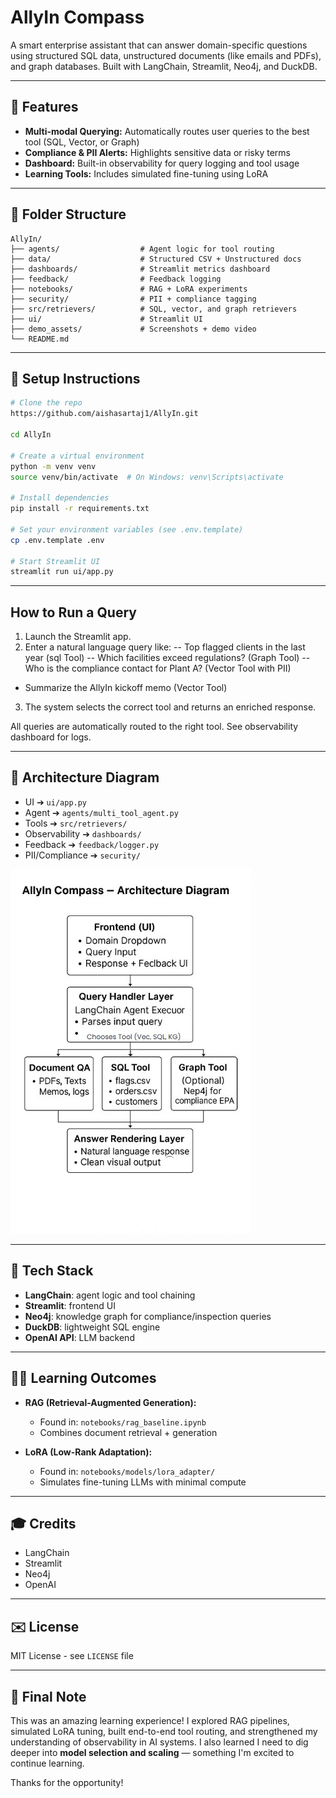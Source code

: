 # AllyIn Compass

A smart enterprise assistant that can answer domain-specific questions using structured SQL data, unstructured documents (like emails and PDFs), and graph databases. Built with LangChain, Streamlit, Neo4j, and DuckDB.

---

## 🚀 Features

* **Multi-modal Querying:** Automatically routes user queries to the best tool (SQL, Vector, or Graph)
* **Compliance & PII Alerts:** Highlights sensitive data or risky terms
* **Dashboard:** Built-in observability for query logging and tool usage
* **Learning Tools:** Includes simulated fine-tuning using LoRA

---

## 📁 Folder Structure

```
AllyIn/
├── agents/                  # Agent logic for tool routing
├── data/                    # Structured CSV + Unstructured docs
├── dashboards/              # Streamlit metrics dashboard
├── feedback/                # Feedback logging
├── notebooks/               # RAG + LoRA experiments
├── security/                # PII + compliance tagging
├── src/retrievers/          # SQL, vector, and graph retrievers
├── ui/                      # Streamlit UI
├── demo_assets/             # Screenshots + demo video
└── README.md
```

---

## 📄 Setup Instructions

```bash
# Clone the repo
https://github.com/aishasartaj1/AllyIn.git

cd AllyIn

# Create a virtual environment
python -m venv venv
source venv/bin/activate  # On Windows: venv\Scripts\activate

# Install dependencies
pip install -r requirements.txt

# Set your environment variables (see .env.template)
cp .env.template .env

# Start Streamlit UI
streamlit run ui/app.py
```

---

##  How to Run a Query

1. Launch the Streamlit app.
2. Enter a natural language query like:
  -- Top flagged clients in the last year (sql Tool)
  -- Which facilities exceed regulations? (Graph Tool)
  -- Who is the compliance contact for Plant A? (Vector Tool with PII)
  - Summarize the AllyIn kickoff memo (Vector Tool)
3. The system selects the correct tool and returns an enriched response.

All queries are automatically routed to the right tool. See observability dashboard for logs.

---

## 🔧 Architecture Diagram

* UI ➔ `ui/app.py`
* Agent ➔ `agents/multi_tool_agent.py`
* Tools ➔ `src/retrievers/`
* Observability ➔ `dashboards/`
* Feedback ➔ `feedback/logger.py`
* PII/Compliance ➔ `security/`

![Architecture](demo_assets/architecture.png)

---

## 🧪 Tech Stack

* **LangChain**: agent logic and tool chaining
* **Streamlit**: frontend UI
* **Neo4j**: knowledge graph for compliance/inspection queries
* **DuckDB**: lightweight SQL engine
* **OpenAI API**: LLM backend

---

## 🤸️‍💻 Learning Outcomes

* **RAG (Retrieval-Augmented Generation):**

  * Found in: `notebooks/rag_baseline.ipynb`
  * Combines document retrieval + generation

* **LoRA (Low-Rank Adaptation):**

  * Found in: `notebooks/models/lora_adapter/`
  * Simulates fine-tuning LLMs with minimal compute

---

## 🎓 Credits

* LangChain
* Streamlit
* Neo4j
* OpenAI

---

## ✉️ License

MIT License - see `LICENSE` file

---

## 🌟 Final Note

This was an amazing learning experience! I explored RAG pipelines, simulated LoRA tuning, built end-to-end tool routing, and strengthened my understanding of observability in AI systems. I also learned I need to dig deeper into **model selection and scaling** — something I'm excited to continue learning.

Thanks for the opportunity!


